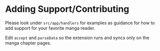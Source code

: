 # Adding Support/Contributing

Please look under ```src/app/handlers``` for examples as guidance for how to add 
support for your favorite manga reader.

 Edit ```accept``` and ```parseData``` so the extension runs and syncs only on the 
manga chapter pages.
